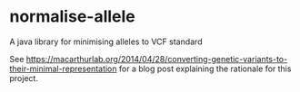 # normalise-allele
A java library for minimising alleles to VCF standard

See https://macarthurlab.org/2014/04/28/converting-genetic-variants-to-their-minimal-representation for a blog post explaining the rationale for this project.
